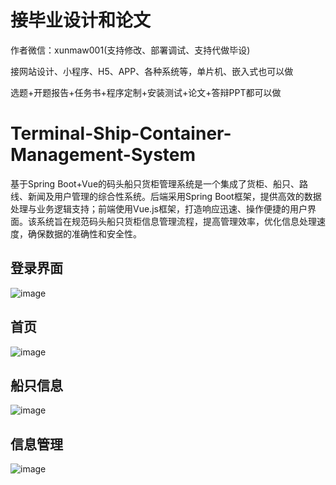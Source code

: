 # 接毕业设计和论文
作者微信：xunmaw001(支持修改、部署调试、支持代做毕设)

接网站设计、小程序、H5、APP、各种系统等，单片机、嵌入式也可以做

选题+开题报告+任务书+程序定制+安装测试+论文+答辩PPT都可以做
# Terminal-Ship-Container-Management-System
基于Spring Boot+Vue的码头船只货柜管理系统是一个集成了货柜、船只、路线、新闻及用户管理的综合性系统。后端采用Spring Boot框架，提供高效的数据处理与业务逻辑支持；前端使用Vue.js框架，打造响应迅速、操作便捷的用户界面。该系统旨在规范码头船只货柜信息管理流程，提高管理效率，优化信息处理速度，确保数据的准确性和安全性。
## 登录界面
![image](https://github.com/user-attachments/assets/e001f92a-e7fd-41bb-99dd-17fad6b3f6b7)
## 首页
![image](https://github.com/user-attachments/assets/70ad3dde-62cd-48d5-8994-dfc32924618c)
## 船只信息
![image](https://github.com/user-attachments/assets/6386d3ab-cbe8-4c03-a856-5ba3eb4ccfe7)
## 信息管理
![image](https://github.com/user-attachments/assets/18902349-b0f3-4f5e-8469-13c95e95f6ec)
